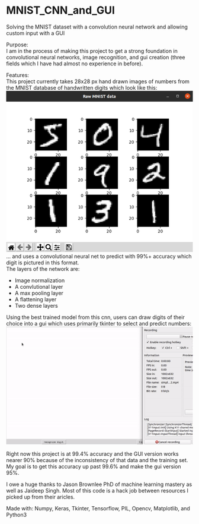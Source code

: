 # MNIST_CNN_and_GUI
Solving the MNIST dataset with a convolution neural network and allowing custom input with a GUI

Purpose:<br>
I am in the process of making this project to get a strong foundation in convolutional neural networks, image recognition, and gui creation (three fields which I have had almost no experience in before).

Features:<br>
This project currently takes 28x28 px hand drawn images of numbers from the MNIST database of handwritten digits which look like this:
![](https://raw.githubusercontent.com/MaxHarlan206/MNIST_CNN_and_GUI/main/Screenshot%202021-01-16%2022%3A00%3A18.png)
... and uses a convolutional neural net to predict with 99%+ accuracy which digit is pictured in this format.
<br>
The layers of the network are:
- Image normalization
- A convlutional layer
- A max pooling layer
- A flattening layer 
- Two dense layers 

Using the best trained model from this cnn, users can draw digits of their choice into a gui which uses primarily tkinter to select and predict numbers:
![](https://raw.githubusercontent.com/MaxHarlan206/MNIST_CNN_and_GUI/main/MNIST.gif)

Right now this project is at 99.4% accuracy and the GUI version works nearer 90% because of the inconsistency of that data and the training set.
My goal is to get this accuracy up past 99.6% and make the gui version 95%. 

I owe a huge thanks to Jason Brownlee PhD of machine learning mastery as well as Jaideep Singh.
Most of this code is a hack job between resources I picked up from their aricles. 

Made with:
Numpy, Keras, Tkinter, Tensorflow, PIL, Opencv, Matplotlib, and Python3
